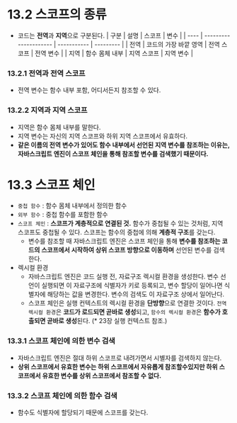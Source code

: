 # 13.2 스코프의 종류

- 코드는 **전역**과 **지역**으로 구분된다.
  | 구분 | 설명 | 스코프 | 변수 |
  | ---- | --------------------- | ----------- | --------- |
  | 전역 | 코드의 가장 바깥 영역 | 전역 스코프 | 전역 변수 |
  | 지역 | 함수 몸체 내부 | 지역 스코프 | 지역 변수 |

### 13.2.1 전역과 전역 스코프

- 전역 변수는 함수 내부 포함, 어디서든지 참조할 수 있다.

### 13.2.2 지역과 지역 스코프

- 지역은 함수 몸체 내부를 말한다.
- 지역 변수는 자신의 지역 스코프와 하위 지역 스코프에서 유효하다.
- **같은 이름의 전역 변수가 있어도 함수 내부에서 선언된 지역 변수를 참조하는 이유는, 자바스크립트 엔진이 스코프 체인을 통해 참조할 변수를 검색했기 때문이다.**

# 13.3 스코프 체인

- `중첩 함수` : 함수 몸체 내부에서 정의한 함수
- `외부 함수` : 중첩 함수를 포함한 함수
- `스코프 체인` : **스코프가 계층적으로 연결된 것.** 함수가 중첩될 수 있는 것처럼, 지역 스코프도 중첩될 수 있다. 스코프는 함수의 중첩에 의해 **계층적 구조**를 갖는다.
  - 변수를 참조할 때 자바스크립트 엔진은 스코프 체인을 통해 **변수를 참조하는 코드의 스코프에서 시작하여 상위 스코프 방향으로 이동하며** 선언된 변수를 검색한다.
- 렉시컬 환경
  - 자바스크립트 엔진은 코드 실행 전, 자료구조 렉시컬 환경을 생성한다. 변수 선언이 실행되면 이 자료구조에 식별자가 키로 등록되고, 변수 할당이 일어나면 식별자에 해당하는 값을 변경한다. 변수의 검색도 이 자료구조 상에서 일어난다.
  - 스코프 체인은 실행 컨텍스트의 렉시컬 환경을 **단방향**으로 연결한 것이다. `전역 렉시컬 환경`은 **코드가 로드되면 곧바로 생성**되고, `함수의 렉시컬 환경`은 **함수가 호출되면 곧바로 생성**된다. (\* 23장 실행 컨텍스트 참조.)

### 13.3.1 스코프 체인에 의한 변수 검색

- 자바스크립트 엔진은 절대 하위 스코프로 내려가면서 시별자를 검색하지 않는다.
- **상위 스코프에서 유효한 변수는 하위 스코프에서 자유롭게 참조할수있지만 하위 스코프에서 유효한 변수를 상위 스코프에서 참조할 수 없다.**

### 13.3.2 스코프 체인에 의한 함수 검색

- 함수도 식별자에 할당되기 때문에 스코프를 갖는다.
